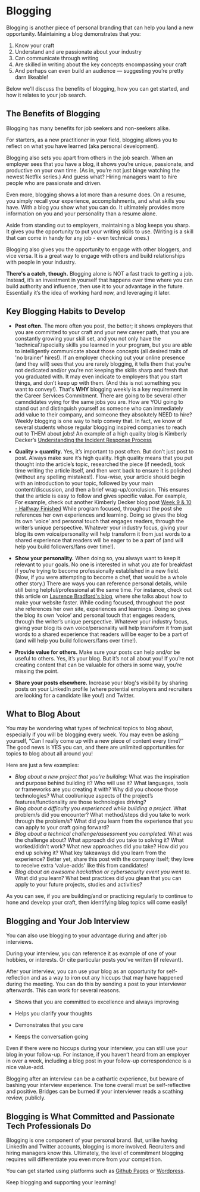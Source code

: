 # Blogging 

Blogging is another piece of personal branding that can help you land a new opportunity. Maintaining a blog demonstrates that you:

1. Know your craft
2. Understand and are passionate about your industry
3. Can communicate through writing
4. Are skilled in writing about the key concepts encompassing your craft
5. And perhaps can even build an audience — suggesting you’re pretty darn likeable!

Below we'll discuss the benefits of blogging, how you can get started, and how it relates to your job search. 

## The Benefits of Blogging

Blogging has many benefits for job seekers and non-seekers alike.

For starters, as a new practitioner in your field, blogging allows you to reflect on what you have learned (aka personal development).

Blogging also sets you apart from others in the job search. When an employer sees that you have a blog, it shows you’re unique, passionate, and productive on your own time. (As in, you’re not just binge watching the newest Netflix series.) And guess what? Hiring managers want to hire people who are passionate and driven.

Even more, blogging shows a lot more than a resume does. On a resume, you simply recall your experience, accomplishments, and what skills you have. With a blog you show what you can do. It ultimately provides more information on you and your personality than a resume alone.

Aside from standing out to employers, maintaining a blog keeps you sharp. It gives you the opportunity to put your writing skills to use. (Writing is a skill that can come in handy for any job - even technical ones.)

Blogging also gives you the opportunity to engage with other bloggers, and vice versa. It is a great way to engage with others and build relationships with people in your industry.

**There's a catch, though.** Blogging alone is NOT a fast track to getting a job. Instead, it’s an investment in yourself that happens over time where you can build authority and influence, then use it to your advantage in the future. Essentially it’s the idea of working hard now, and leveraging it later.

## Key Blogging Habits to Develop

- **Post often.** The more often you post, the better; it shows employers that you are committed to your craft and your new career path, that you are constantly growing your skill set, and you not only have the 'technical'/specialty skills you learned in your program, but you are able to intelligently communicate about those concepts (all desired traits of 'no brainer' hires!). If an employer checking out your online presence (and they will) sees that you are rarely blogging, it tells them that you’re not dedicated and/or you're not keeping the skills sharp and fresh that you graduated with. It may even indicate to employers that you start things, and don’t keep up with them. (And this is not something you want to convey!). That's **WHY** blogging weekly is a key requirement in the Career Services Commitment. There are going to be several other camndidates vying for the same jobs you are. How are YOU going to stand out and distinguish yourself as someone who can immediately add value to their company, and someone they absolutely NEED to hire? Weekly blogging is one way to help convey that. In fact, we know of several students whose regular blogging inspired companies to reach out to THEM about jobs! An example of a high quality blog is Kimberly Decker’s [Understanding the Incident Response Process](https://www.linkedin.com/pulse/what-incident-response-kimberly-decker/)

- **Quality > quantity.** Yes, it’s important to post often. But don’t just post to post. Always make sure it’s high quality. High quality means that you put thought into the article’s topic, researched the piece (if needed), took time writing the article itself, and then went back to ensure it is polished (without any spelling mistakes!). Flow-wise, your article should begin with an introduction to your topic, followed by your main content/discussion, and then a brief wrap-up/conclusion. This ensures that the article is easy to follow and gives specific value. For example,  For example, check out another Kimberly Decker blog post [Week 9 & 10 - Halfway Finished](https://www.linkedin.com/pulse/week-9-10-halfway-finished-kimberly-decker/) While program focused, throughout the post she references her own experiences and learning. Doing so gives the blog its own ‘voice’ and personal touch  that engages readers, through the writer’s unique perspective. Whatever your industry focus, giving your blog its own voice/personality will help transform it from just words to a shared experience that readers will be eager to be a part of (and will help you build followers/fans over time!).

- **Show your personality.** When doing so, you always want to keep it relevant to your goals. No one is interested in what you ate for breakfast if you’re trying to become professionally established in a new field. (Now, if you were attempting to become a chef, that would be a whole other story.) There are ways you can reference personal details, while still being helpful/professional at the same time. For instance, check out this article on [Laurence Bradford's blog](http://learntocodewith.me/posts/make-your-website-fast/), where she talks about how to make your website faster. While coding focused, throughout the post she references her own site, experiences and learnings. Doing so gives the blog its own ‘voice’ and personal touch that engages readers, through the writer’s unique perspective. Whatever your industry focus, giving your blog its own voice/personality will help transform it from just words to a shared experience that readers will be eager to be a part of (and will help you build followers/fans over time!).

- **Provide value for others.** Make sure your posts can help and/or be useful to others. Yes, it’s your blog. But it’s not all about you! If you’re not creating content that can be valuable for others in some way, you’re missing the point. 

- **Share your posts elsewhere.** Increase your blog's visibility by sharing posts on your LinkedIn profile (where potential employers and recruiters are looking for a candidate like you!) and Twitter.

## What to Blog About

You may be wondering what types of technical topics to blog about, especially if you will be blogging every week. You may even be asking yourself, “Can I really come up with a new piece of content every time?” The good news is YES you can, and there are unlimited opportunities for topics to blog about all around you!

Here are just a few examples:
- *Blog about a new project that you’re building:* What was the inspiration and purpose behind building it? Who will use it?  What languages, tools or frameworks are you creating it with? Why did you choose those technologies? What cool/unique aspects of the project’s features/functionality are those technologies driving?
- *Blog about a difficulty you experienced while building a project.* What problem/s did you encounter? What method/steps did you take to work through the problem/s? What did you learn from the experience that you can apply to your craft going forward?
- *Blog about a technical challenge/assessment you completed.* What was the challenge about? What approach did you take to solving it? What worked/didn’t work? What new approaches did you take? How did you end up solving it? What key takeaways did you learn from the experience? Better yet, share this post with the company itself; they love to receive extra ‘value-adds’ like this from candidates!
- *Blog about an awesome hackathon or cybersecurity event you went to.* What did you learn? What best practices did you glean that you can apply to your future projects, studies and activities?

As you can see, if you are building/and or practicing regularly to continue to hone and develop your craft, then identifying blog topics will come easily!

## Blogging and Your Job Interview

You can also use blogging to your advantage during and after job interviews.

During your interview, you can reference it as example of one of your hobbies, or interests. Or cite particular posts you’ve written (if relevant). 

After your interview, you can use your blog as an opportunity for self-reflection and as a way to iron out any hiccups that may have happened during the meeting. You can do this by sending a post to your interviewer afterwards. This can work for several reasons. 

- Shows that you are committed to excellence and always improving

- Helps you clarify your thoughts

- Demonstrates that you care

- Keeps the conversation going

Even if there were no hiccups during your interview, you can still use your blog in your follow-up. For instance, if you haven’t heard from an employer in over a week, including a blog post in your follow-up correspondence is a nice value-add.

Blogging after an interview can be a cathartic experience, but beware of bashing your interview experience. The tone overall must be self-reflective and positive. Bridges can be burned if your interviewer reads a scathing review, publicly. 

## Blogging is What Committed and Passionate Tech Professionals Do 

Blogging is one component of your personal brand. But, unlike having LinkedIn and Twitter accounts, blogging is more involved. Recruiters and hiring managers know this. Ultimately, the level of commitment blogging requires will differentiate you even more from your competition.

You can get started using platforms such as [Github Pages](https://pages.github.com/) or [Wordpress](https://wordpress.com/learn-more/?v=blog). 

Keep blogging and supporting your learning! 

